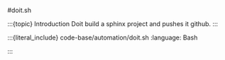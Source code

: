 #doit.sh

:::{topic} Introduction
Doit build  a sphinx project and pushes it github.
:::

:::{literal_include} code-base/automation/doit.sh
:language: Bash

:::
